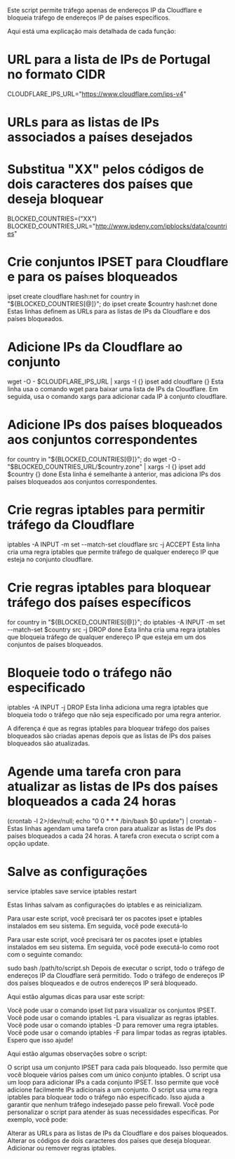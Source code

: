 
Este script permite tráfego apenas de endereços IP da Cloudflare e bloqueia tráfego de endereços IP de países específicos.

Aqui está uma explicação mais detalhada de cada função:

# URL para a lista de IPs de Portugal no formato CIDR
CLOUDFLARE_IPS_URL="https://www.cloudflare.com/ips-v4"

# URLs para as listas de IPs associados a países desejados
# Substitua "XX" pelos códigos de dois caracteres dos países que deseja bloquear
BLOCKED_COUNTRIES=("XX")
BLOCKED_COUNTRIES_URL="http://www.ipdeny.com/ipblocks/data/countries"

# Crie conjuntos IPSET para Cloudflare e para os países bloqueados
ipset create cloudflare hash:net
for country in "${BLOCKED_COUNTRIES[@]}"; do
    ipset create $country hash:net
done
Estas linhas definem as URLs para as listas de IPs da Cloudflare e dos países bloqueados.

# Adicione IPs da Cloudflare ao conjunto
wget -O - $CLOUDFLARE_IPS_URL | xargs -I {} ipset add cloudflare {}
Esta linha usa o comando wget para baixar uma lista de IPs da Cloudflare. Em seguida, usa o comando xargs para adicionar cada IP à conjunto cloudflare.

# Adicione IPs dos países bloqueados aos conjuntos correspondentes
for country in "${BLOCKED_COUNTRIES[@]}"; do
    wget -O - "$BLOCKED_COUNTRIES_URL/$country.zone" | xargs -I {} ipset add $country {}
done
Esta linha é semelhante à anterior, mas adiciona IPs dos países bloqueados aos conjuntos correspondentes.

# Crie regras iptables para permitir tráfego da Cloudflare
iptables -A INPUT -m set --match-set cloudflare src -j ACCEPT
Esta linha cria uma regra iptables que permite tráfego de qualquer endereço IP que esteja no conjunto cloudflare.

# Crie regras iptables para bloquear tráfego dos países específicos
for country in "${BLOCKED_COUNTRIES[@]}"; do
    iptables -A INPUT -m set --match-set $country src -j DROP
done
Esta linha cria uma regra iptables que bloqueia tráfego de qualquer endereço IP que esteja em um dos conjuntos de países bloqueados.

# Bloqueie todo o tráfego não especificado
iptables -A INPUT -j DROP
Esta linha adiciona uma regra iptables que bloqueia todo o tráfego que não seja especificado por uma regra anterior.

A diferença é que as regras iptables para bloquear tráfego dos países bloqueados são criadas apenas depois que as listas de IPs dos países bloqueados são atualizadas.

# Agende uma tarefa cron para atualizar as listas de IPs dos países bloqueados a cada 24 horas
(crontab -l 2>/dev/null; echo "0 0 * * * /bin/bash $0 update") | crontab -
Estas linhas agendam uma tarefa cron para atualizar as listas de IPs dos países bloqueados a cada 24 horas. A tarefa cron executa o script com a opção update.


# Salve as configurações
service iptables save
service iptables restart

Estas linhas salvam as configurações do iptables e as reinicializam.

Para usar este script, você precisará ter os pacotes ipset e iptables instalados em seu sistema. Em seguida, você pode executá-lo 


Para usar este script, você precisará ter os pacotes ipset e iptables instalados em seu sistema. Em seguida, você pode executá-lo como root com o seguinte comando:

sudo bash /path/to/script.sh
Depois de executar o script, todo o tráfego de endereços IP da Cloudflare será permitido. Todo o tráfego de endereços IP dos países bloqueados e de outros endereços IP será bloqueado.

Aqui estão algumas dicas para usar este script:

Você pode usar o comando ipset list para visualizar os conjuntos IPSET.
Você pode usar o comando iptables -L para visualizar as regras iptables.
Você pode usar o comando iptables -D para remover uma regra iptables.
Você pode usar o comando iptables -F para limpar todas as regras iptables.
Espero que isso ajude!

Aqui estão algumas observações sobre o script:

O script usa um conjunto IPSET para cada país bloqueado. Isso permite que você bloqueie vários países com um único conjunto iptables.
O script usa um loop para adicionar IPs a cada conjunto IPSET. Isso permite que você adicione facilmente IPs adicionais a um conjunto.
O script usa uma regra iptables para bloquear todo o tráfego não especificado. Isso ajuda a garantir que nenhum tráfego indesejado passe pelo firewall.
Você pode personalizar o script para atender às suas necessidades específicas. Por exemplo, você pode:

Alterar as URLs para as listas de IPs da Cloudflare e dos países bloqueados.
Alterar os códigos de dois caracteres dos países que deseja bloquear.
Adicionar ou remover regras iptables.
